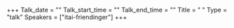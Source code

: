+++
Talk_date = ""
Talk_start_time = ""
Talk_end_time = ""
Title = " "
Type = "talk"
Speakers = ["itai-friendinger"]
+++